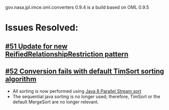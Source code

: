 gov.nasa.jpl.imce.oml.converters 0.9.4 is a build based on OML 0.9.5

# Issues Resolved:

## [#51 Update for new ReifiedRelationshipRestriction pattern](https://github.com/JPL-IMCE/gov.nasa.jpl.imce.oml.converters/issues/51)

## [#52 Conversion fails with default TimSort sorting algorithm](https://github.com/JPL-IMCE/gov.nasa.jpl.imce.oml.converters/issues/52)

  - All sorting is now performed using [Java 8 Parallel Stream sort](https://docs.oracle.com/javase/8/docs/api/java/util/stream/Stream.html#sorted-java.util.Comparator-)
  - The sequential java sorting is no longer used; therefore, TimSort or the default MergeSort are no longer relevant.
 
    